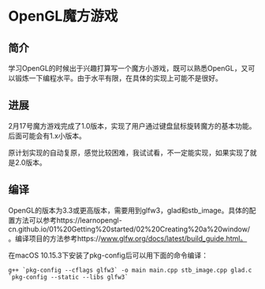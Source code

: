 # OpenGL魔方游戏

## 简介
学习OpenGL的时候出于兴趣打算写一个魔方小游戏，既可以熟悉OpenGL，又可以锻炼一下编程水平。由于水平有限，在具体的实现上可能不是很好。

## 进展
2月17号魔方游戏完成了1.0版本，实现了用户通过键盘鼠标旋转魔方的基本功能。后面可能会有1.x小版本。

原计划实现的自动复原，感觉比较困难，我试试看，不一定能实现，如果实现了就是2.0版本。

## 编译
OpenGL的版本为3.3或更高版本，需要用到glfw3，glad和stb_image。具体的配置方法可以参考https://learnopengl-cn.github.io/01%20Getting%20started/02%20Creating%20a%20window/。编译项目的方法参考https://www.glfw.org/docs/latest/build_guide.html。

在macOS 10.15.3下安装了pkg-config后可以用下面的命令编译：
```
g++ `pkg-config --cflags glfw3` -o main main.cpp stb_image.cpp glad.c `pkg-config --static --libs glfw3`
```